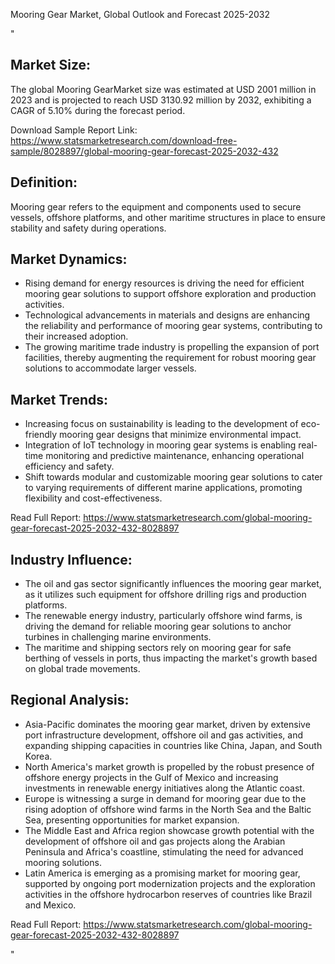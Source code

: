 Mooring Gear Market, Global Outlook and Forecast 2025-2032 

"<h2>Market Size:</h2>
<p>The global Mooring GearMarket size was estimated at USD 2001 million in 2023 and is projected to reach USD 3130.92 million by 2032, exhibiting a CAGR of 5.10% during the forecast period.</p>
<p>Download Sample Report Link: <a href='https://www.statsmarketresearch.com/download-free-sample/8028897/global-mooring-gear-forecast-2025-2032-432'>https://www.statsmarketresearch.com/download-free-sample/8028897/global-mooring-gear-forecast-2025-2032-432</a></p>

<h2>Definition:</h2>
<p>Mooring gear refers to the equipment and components used to secure vessels, offshore platforms, and other maritime structures in place to ensure stability and safety during operations.</p>

<h2>Market Dynamics:</h2>
<ul>
  <li>Rising demand for energy resources is driving the need for efficient mooring gear solutions to support offshore exploration and production activities.</li>
  <li>Technological advancements in materials and designs are enhancing the reliability and performance of mooring gear systems, contributing to their increased adoption.</li>
  <li>The growing maritime trade industry is propelling the expansion of port facilities, thereby augmenting the requirement for robust mooring gear solutions to accommodate larger vessels.</li>
</ul>

<h2>Market Trends:</h2>
<ul>
  <li>Increasing focus on sustainability is leading to the development of eco-friendly mooring gear designs that minimize environmental impact.</li>
  <li>Integration of IoT technology in mooring gear systems is enabling real-time monitoring and predictive maintenance, enhancing operational efficiency and safety.</li>
  <li>Shift towards modular and customizable mooring gear solutions to cater to varying requirements of different marine applications, promoting flexibility and cost-effectiveness.</li>
</ul>
<p>Read Full Report: <a href='https://www.statsmarketresearch.com/global-mooring-gear-forecast-2025-2032-432-8028897'>https://www.statsmarketresearch.com/global-mooring-gear-forecast-2025-2032-432-8028897</a></p>

<h2>Industry Influence:</h2>
<ul>
  <li>The oil and gas sector significantly influences the mooring gear market, as it utilizes such equipment for offshore drilling rigs and production platforms.</li>
  <li>The renewable energy industry, particularly offshore wind farms, is driving the demand for reliable mooring gear solutions to anchor turbines in challenging marine environments.</li>
  <li>The maritime and shipping sectors rely on mooring gear for safe berthing of vessels in ports, thus impacting the market's growth based on global trade movements.</li>
</ul>

<h2>Regional Analysis:</h2>
<ul>
  <li>Asia-Pacific dominates the mooring gear market, driven by extensive port infrastructure development, offshore oil and gas activities, and expanding shipping capacities in countries like China, Japan, and South Korea.</li>
  <li>North America's market growth is propelled by the robust presence of offshore energy projects in the Gulf of Mexico and increasing investments in renewable energy initiatives along the Atlantic coast.</li>
  <li>Europe is witnessing a surge in demand for mooring gear due to the rising adoption of offshore wind farms in the North Sea and the Baltic Sea, presenting opportunities for market expansion.</li>
  <li>The Middle East and Africa region showcase growth potential with the development of offshore oil and gas projects along the Arabian Peninsula and Africa's coastline, stimulating the need for advanced mooring solutions.</li>
  <li>Latin America is emerging as a promising market for mooring gear, supported by ongoing port modernization projects and the exploration activities in the offshore hydrocarbon reserves of countries like Brazil and Mexico.</li>
</ul>
<p>Read Full Report: <a href='https://www.statsmarketresearch.com/global-mooring-gear-forecast-2025-2032-432-8028897'>https://www.statsmarketresearch.com/global-mooring-gear-forecast-2025-2032-432-8028897</a></p>"
